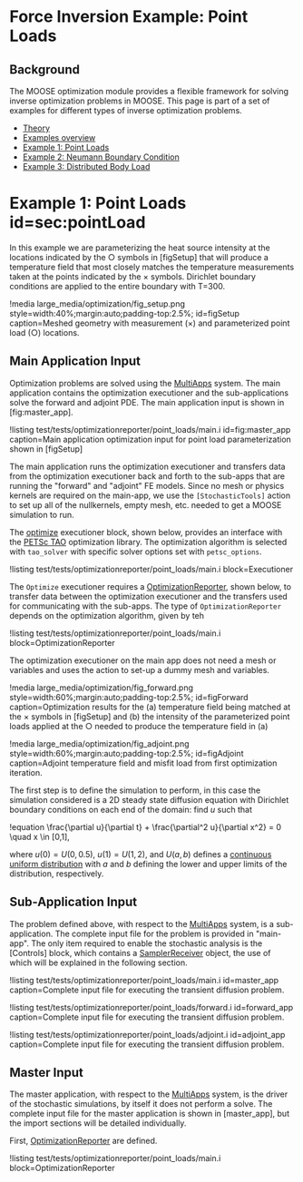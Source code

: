 # Force Inversion Example: Point Loads

## Background

The MOOSE optimization module provides a flexible framework for solving inverse optimization problems in MOOSE.  This page is part of a set of examples for different types of inverse optimization problems.

- [Theory](theory/InvOptTheory.md)
- [Examples overview](examples/index.md)
- [Example 1: Point Loads](forceInv_pointLoads.md)
- [Example 2: Neumann Boundary Condition](forceInv_NeumannBC.md)
- [Example 3: Distributed Body Load](forceInv_BodyLoad.md)

# Example 1: Point Loads id=sec:pointLoad

In this example we are parameterizing the heat source intensity at the locations indicated by the $\bigcirc$ symbols in [figSetup] that will produce a temperature field that most closely matches the temperature measurements taken at the points indicated by the $\times$ symbols.  Dirichlet boundary conditions are applied to the entire boundary with T=300.

!media large_media/optimization/fig_setup.png
       style=width:40%;margin:auto;padding-top:2.5%;
       id=figSetup
       caption=Meshed geometry with measurement ($\times$) and parameterized point load ($\bigcirc$) locations.

## Main Application Input

Optimization problems are solved using the [MultiApps](MultiApps/index.md) system.  The main application contains the optimization executioner and the sub-applications solve the forward and adjoint PDE.   The main application input is shown in [fig:master_app].

!listing test/tests/optimizationreporter/point_loads/main.i
         id=fig:master_app
         caption=Main application optimization input for point load parameterization shown in [figSetup]

The main application runs the optimization executioner and transfers data from the optimization executioner back and forth to the sub-apps that are running the "forward" and "adjoint" FE models.  Since no mesh or physics kernels are required on the main-app, we use the `[StochasticTools]` action to set up all of the nullkernels, empty mesh, etc. needed to get a MOOSE simulation to run.

The [optimize](Optimize.md) executioner block, shown below, provides an interface with the [PETSc TAO](https://www.mcs.anl.gov/petsc/documentation/taosolvertable.html) optimization library. The optimization algorithm is selected with `tao_solver` with specific solver options set with `petsc_options`.


!listing test/tests/optimizationreporter/point_loads/main.i
         block=Executioner

The `Optimize` executioner requires a [OptimizationReporter](syntax/OptimizationReporter/index.md), shown below, to transfer data between the optimization executioner and the transfers used for communicating with the sub-apps.  The type of `OptimizationReporter` depends on the optimization algorithm, given by teh

!listing test/tests/optimizationreporter/point_loads/main.i
         block=OptimizationReporter



The optimization executioner on the main app does not need a mesh or variables and uses the action to set-up a dummy mesh and variables.

!media large_media/optimization/fig_forward.png
      style=width:60%;margin:auto;padding-top:2.5%;
      id=figForward
      caption=Optimization results for the (a) temperature field being matched at the $\times$ symbols in [figSetup] and (b) the intensity of the parameterized point loads applied at the $\bigcirc$ needed to produce the temperature field in (a)

!media large_media/optimization/fig_adjoint.png
      style=width:60%;margin:auto;padding-top:2.5%;
      id=figAdjoint
      caption=Adjoint temperature field and misfit load from first optimization iteration.

The first step is to define the simulation to perform, in this case the simulation considered is a 2D
steady state diffusion equation with Dirichlet boundary conditions on each end of the domain: find $u$
such that

!equation
\frac{\partial u}{\partial t} + \frac{\partial^2 u}{\partial x^2} = 0 \quad x \in [0,1],

where $u(0) = U(0, 0.5)$, $u(1) = U(1,2)$, and $U(a,b)$ defines a
[continuous uniform distribution](https://en.wikipedia.org/wiki/Uniform_distribution_%28continuous%29)
with $a$ and $b$ defining the lower and upper limits of the distribution, respectively.



## Sub-Application Input

The problem defined above, with respect to the [MultiApps](MultiApps/index.md) system, is a sub-application. The
complete input file for the problem is provided in "main-app". The only item required
to enable the stochastic analysis is the [Controls] block, which contains a
[SamplerReceiver](/SamplerReceiver.md) object, the use of which will be explained
in the following section.

!listing test/tests/optimizationreporter/point_loads/main.i
         id=master_app
         caption=Complete input file for executing the transient diffusion problem.

!listing test/tests/optimizationreporter/point_loads/forward.i
        id=forward_app
        caption=Complete input file for executing the transient diffusion problem.

!listing test/tests/optimizationreporter/point_loads/adjoint.i
        id=adjoint_app
        caption=Complete input file for executing the transient diffusion problem.

## Master Input

The master application, with respect to the [MultiApps](MultiApps/index.md) system, is the driver of the stochastic
simulations, by itself it does not perform a solve. The complete input file for the master
application is shown in [master_app], but the import sections will be detailed individually.

First, [OptimizationReporter](syntax/OptimizationReporter/index.md) are defined.

!listing test/tests/optimizationreporter/point_loads/main.i block=OptimizationReporter

